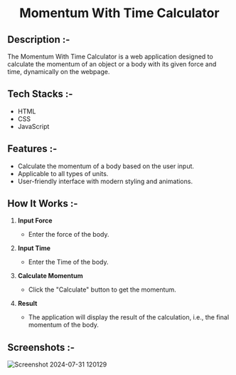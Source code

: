 # <p align="center">Momentum With Time Calculator</p>

## Description :-

The Momentum With Time Calculator is a web application designed to calculate the momentum of an object or a body with its given force and time,  dynamically on the webpage.

## Tech Stacks :-

- HTML
- CSS
- JavaScript

## Features :-

- Calculate the momentum of a body based on the user input.
- Applicable to all types of units. 
- User-friendly interface with modern styling and animations.

## How It Works :-

1. **Input Force**
   - Enter the force of the body.

2. **Input Time**
   - Enter the Time of the body.

3. **Calculate Momentum**
   - Click the "Calculate" button to get the momentum.

4. **Result**
   - The application will display the result of the calculation, i.e., the final momentum of the body.

## Screenshots :-

![Screenshot 2024-07-31 120129](https://github.com/user-attachments/assets/0f578db5-c877-487b-92c1-51a088ce3e02)
